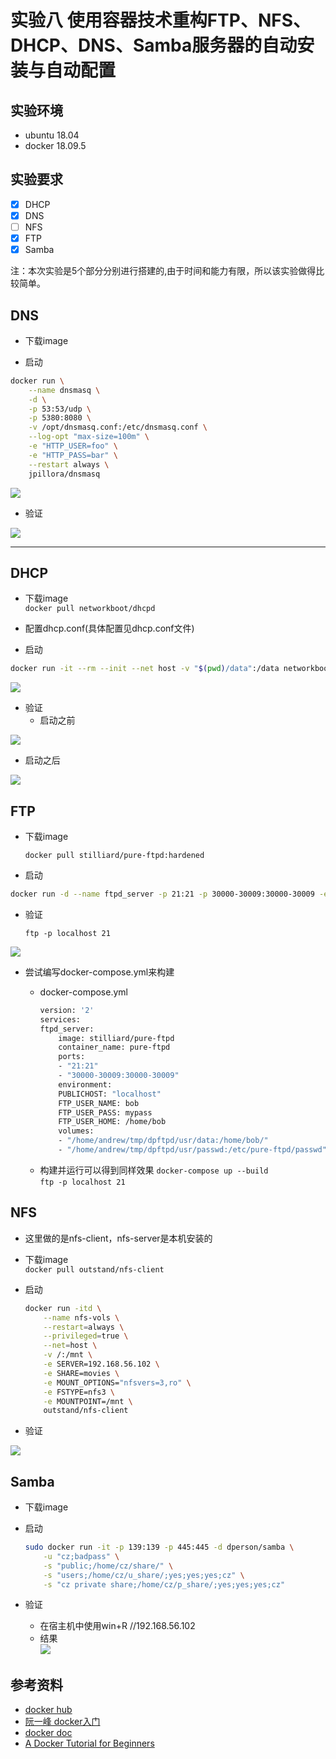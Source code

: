 # 实验八 使用容器技术重构FTP、NFS、DHCP、DNS、Samba服务器的自动安装与自动配置
## 实验环境
- ubuntu 18.04
- docker 18.09.5


## 实验要求
 - [x] DHCP
 - [x] DNS
 - [ ] NFS
 - [x] FTP
 - [x] Samba

注：本次实验是5个部分分别进行搭建的,由于时间和能力有限，所以该实验做得比较简单。

## DNS
- 下载image

- 启动  

```bash
docker run \
    --name dnsmasq \
    -d \
    -p 53:53/udp \
    -p 5380:8080 \
    -v /opt/dnsmasq.conf:/etc/dnsmasq.conf \
    --log-opt "max-size=100m" \
    -e "HTTP_USER=foo" \
    -e "HTTP_PASS=bar" \
    --restart always \
    jpillora/dnsmasq
```
![](./image/dns.PNG)

- 验证  


![](./image/dns_login.PNG)

---

## DHCP
- 下载image  
`docker pull networkboot/dhcpd`

- 配置dhcp.conf(具体配置见dhcp.conf文件)

- 启动

```bash
docker run -it --rm --init --net host -v "$(pwd)/data":/data networkboot/dhcpd enp0s8
```
![](./image/dhcp_start.PNG)
- 验证
  - 启动之前  


![](./image/before_dhcpd.PNG)

  - 启动之后  


![](./image/after_dhcp.PNG)




## FTP
- 下载image

    `docker pull stilliard/pure-ftpd:hardened`
- 启动
```bash
docker run -d --name ftpd_server -p 21:21 -p 30000-30009:30000-30009 -e "PUBLICHOST=localhost" stilliard/pure-ftpd:hardened
```
- 验证  

    `ftp -p localhost 21`  


![](./image/ftp_login.PNG)

- 尝试编写docker-compose.yml来构建

  - docker-compose.yml
    ```bash
    version: '2'
    services:
    ftpd_server:
        image: stilliard/pure-ftpd
        container_name: pure-ftpd
        ports:
        - "21:21"
        - "30000-30009:30000-30009"
        environment:
        PUBLICHOST: "localhost"
        FTP_USER_NAME: bob
        FTP_USER_PASS: mypass
        FTP_USER_HOME: /home/bob
        volumes:
        - "/home/andrew/tmp/dpftpd/usr/data:/home/bob/"
        - "/home/andrew/tmp/dpftpd/usr/passwd:/etc/pure-ftpd/passwd"
    ```
  - 构建并运行可以得到同样效果 
    `docker-compose up --build`  
    `ftp -p localhost 21`


## NFS
- 这里做的是nfs-client，nfs-server是本机安装的
- 下载image  
    `docker pull outstand/nfs-client`

- 启动

    ```bash
    docker run -itd \
        --name nfs-vols \
        --restart=always \
        --privileged=true \
        --net=host \
        -v /:/mnt \
        -e SERVER=192.168.56.102 \
        -e SHARE=movies \
        -e MOUNT_OPTIONS="nfsvers=3,ro" \
        -e FSTYPE=nfs3 \
        -e MOUNTPOINT=/mnt \
        outstand/nfs-client
    ```
- 验证    


![](./image/nfs.PNG)

## Samba

- 下载image
- 启动

    ```bash
    sudo docker run -it -p 139:139 -p 445:445 -d dperson/samba \
        -u "cz;badpass" \
        -s "public;/home/cz/share/" \
        -s "users;/home/cz/u_share/;yes;yes;yes;cz" \
        -s "cz private share;/home/cz/p_share/;yes;yes;yes;cz"

    ```
- 验证  
  - 在宿主机中使用win+R //192.168.56.102
  - 结果  
    ![](./image/samba.PNG)


## 参考资料
- [docker hub](https://hub.docker.com/)
- [阮一峰 docker入门](http://www.ruanyifeng.com/blog/2018/02/docker-tutorial.html)
- [docker doc](https://docs.docker.com/engine/docker-overview/)
- [A Docker Tutorial for Beginners](https://docker-curriculum.com/)

